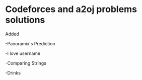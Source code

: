 # Codeforces and a2oj problems solutions 

Added

-Panoramix's Prediction

-I love username

-Comparing Strings

-Drinks
